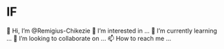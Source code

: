 # IF
👋 Hi, I’m @Remigius-Chikezie
👀 I’m interested in ...
🌱 I’m currently learning ...
💞️ I’m looking to collaborate on ...
📫 How to reach me ...
